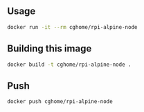 ## Usage
```sh
docker run -it --rm cghome/rpi-alpine-node
```

## Building this image
```sh
docker build -t cghome/rpi-alpine-node .
```

## Push
```sh
docker push cghome/rpi-alpine-node
```
